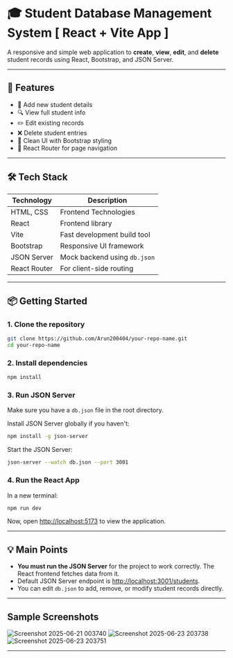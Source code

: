 # 🎓 Student Database Management System [ React + Vite App ]

A responsive and simple web application to **create**, **view**, **edit**, and **delete** student records using React, Bootstrap, and JSON Server.

---

## 🚀 Features

- 📝 Add new student details
- 🔍 View full student info
- ✏️ Edit existing records 
- ❌ Delete student entries
- 🎨 Clean UI with Bootstrap styling
- 🔄 React Router for page navigation

---

## 🛠️ Tech Stack

| Technology    | Description                        |
|---------------|------------------------------------|
| HTML, CSS     | Frontend Technologies              |
| React         | Frontend library                   |
| Vite          | Fast development build tool        |
| Bootstrap     | Responsive UI framework            |
| JSON Server   | Mock backend using `db.json`       |
| React Router  | For client-side routing            |

---

## 📦 Getting Started

### 1. **Clone the repository**
```sh
git clone https://github.com/Arun200404/your-repo-name.git
cd your-repo-name
```

### 2. **Install dependencies**
```sh
npm install
```

### 3. **Run JSON Server**
Make sure you have a `db.json` file in the root directory.

Install JSON Server globally if you haven't:
```sh
npm install -g json-server
```

Start the JSON Server:
```sh
json-server --watch db.json --port 3001
```

### 4. **Run the React App**
In a new terminal:
```sh
npm run dev
```

Now, open [http://localhost:5173](http://localhost:5173) to view the application.

---

## 💡 Main Points

- **You must run the JSON Server** for the project to work correctly. The React frontend fetches data from it.
- Default JSON Server endpoint is [http://localhost:3001/students](http://localhost:3001/students).
- You can edit `db.json` to add, remove, or modify student records directly.

---

## Sample Screenshots
![Screenshot 2025-06-21 003740](https://github.com/user-attachments/assets/c4e67a29-c974-482e-a3a7-968f3f605eb3)
![Screenshot 2025-06-23 203738](https://github.com/user-attachments/assets/6df02a3e-4ab4-42bd-a578-3ba734643b0a)
![Screenshot 2025-06-23 203751](https://github.com/user-attachments/assets/9027e0d5-700d-420c-af23-a617414279b2)

---
